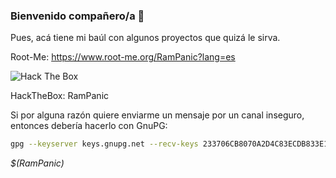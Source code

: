 
### Bienvenido compañero/a 👋

Pues, acá tiene mi baúl con algunos proyectos que quizá le sirva.

Root-Me: https://www.root-me.org/RamPanic?lang=es

<img src="http://www.hackthebox.eu/badge/image/154673" alt="Hack The Box">

HackTheBox: RamPanic

Si por alguna razón quiere enviarme un mensaje por un canal inseguro, entonces debería hacerlo con GnuPG:

```bash
gpg --keyserver keys.gnupg.net --recv-keys 233706CB8070A2D4C83ECDB833E1035012F408F8
```

*$(RamPanic)*

